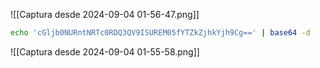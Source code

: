 ![[Captura desde 2024-09-04 01-56-47.png]]

```bash
echo 'cGljb0NURntNRTc0RDQ3QV9ISUREM05fYTZkZjhkYjh9Cg==' | base64 -d
```

![[Captura desde 2024-09-04 01-55-58.png]]